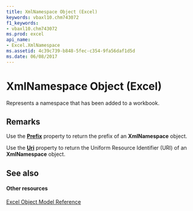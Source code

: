 ```yaml
---
title: XmlNamespace Object (Excel)
keywords: vbaxl10.chm743072
f1_keywords:
- vbaxl10.chm743072
ms.prod: excel
api_name:
- Excel.XmlNamespace
ms.assetid: 4c39c739-b848-5fec-c354-9fa56daf1d5d
ms.date: 06/08/2017
---
```



# XmlNamespace Object (Excel)

Represents a namespace that has been added to a workbook.


## Remarks

Use the  **[Prefix](xmlnamespace-prefix-property-excel.md)** property to return the prefix of an **XmlNamespace** object.

Use the  **[Uri](xmlnamespace-uri-property-excel.md)** property to return the Uniform Resource Identifier (URI) of an **XmlNamespace** object.


## See also


#### Other resources



[Excel Object Model Reference](http://msdn.microsoft.com/library/11ea8598-8a20-92d5-f98b-0da04263bf2c%28Office.15%29.aspx)

